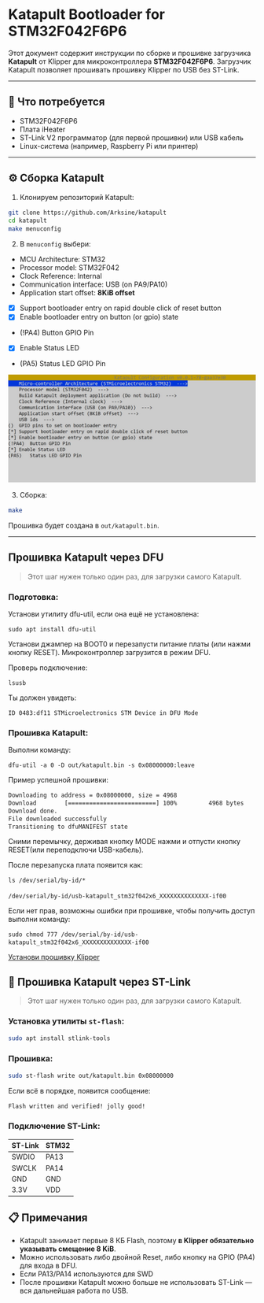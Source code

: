 # Katapult Bootloader for STM32F042F6P6

Этот документ содержит инструкции по сборке и прошивке загрузчика **Katapult** от Klipper для микроконтроллера **STM32F042F6P6**. Загрузчик Katapult позволяет прошивать прошивку Klipper по USB без ST-Link.

---

## 🧰 Что потребуется

- STM32F042F6P6
- Плата iHeater
- ST-Link V2 программатор (для первой прошивки) или USB кабель
- Linux-система (например, Raspberry Pi или принтер)

---

## ⚙️ Сборка Katapult

1. Клонируем репозиторий Katapult:

```bash
git clone https://github.com/Arksine/katapult
cd katapult
make menuconfig
```

2. В `menuconfig` выбери:

- MCU Architecture: STM32
- Processor model: STM32F042
- Clock Reference: Internal
- Communication interface: USB (on PA9/PA10)
- Application start offset: **8KiB offset**
- [x] Support bootloader entry on rapid double click of reset button
- [x] Enable bootloader entry on button (or gpio) state
- (!PA4)  Button GPIO Pin
- [X] Enable Status LED
- (PA5)   Status LED GPIO Pin


![menuconfig](img/katapult_menuconfig.jpg)

3. Сборка:

```bash
make
```

Прошивка будет создана в `out/katapult.bin`.


---

## Прошивка Katapult через DFU

> Этот шаг нужен только один раз, для загрузки самого Katapult.

### Подготовка:
Установи утилиту dfu-util, если она ещё не установлена:
    
    sudo apt install dfu-util

Установи джампер на BOOT0 и перезапусти питание платы (или нажми кнопку RESET).
Микроконтроллер загрузится в режим DFU.

Проверь подключение:

    lsusb

Ты должен увидеть:

    ID 0483:df11 STMicroelectronics STM Device in DFU Mode

### Прошивка Katapult:
Выполни команду:

    dfu-util -a 0 -D out/katapult.bin -s 0x08000000:leave

Пример успешной прошивки:

    Downloading to address = 0x08000000, size = 4968
    Download        [=========================] 100%         4968 bytes
    Download done.
    File downloaded successfully
    Transitioning to dfuMANIFEST state

Сними перемычку, держивая кнопку MODE нажми и отпусти кнопку RESET(или переподключи USB-кабель).

После перезапуска плата появится как:

    ls /dev/serial/by-id/*

    /dev/serial/by-id/usb-katapult_stm32f042x6_XXXXXXXXXXXXXX-if00

Если нет прав, возможны ошибки при прошивке, чтобы получить доступ выполни команду:
```
sudo chmod 777 /dev/serial/by-id/usb-katapult_stm32f042x6_XXXXXXXXXXXXXX-if00
``` 

[Установи прошивку Klipper]('/iHeater/README_ru.md#iheater_1')

## 🔌 Прошивка Katapult через ST-Link

> Этот шаг нужен только один раз, для загрузки самого Katapult.

### Установка утилиты `st-flash`:

```bash
sudo apt install stlink-tools
```

### Прошивка:

```bash
sudo st-flash write out/katapult.bin 0x08000000
```

Если всё в порядке, появится сообщение:

```
Flash written and verified! jolly good!
```

### Подключение ST-Link:

| ST-Link | STM32     |
|---------|-----------|
| SWDIO   | PA13      |
| SWCLK   | PA14      |
| GND     | GND       |
| 3.3V    | VDD       |

## 📋 Примечания

- Katapult занимает первые 8 КБ Flash, поэтому **в Klipper обязательно указывать смещение 8 KiB**.
- Можно использовать либо двойной Reset, либо кнопку на GPIO (PA4) для входа в DFU.
- Если PA13/PA14 используются для SWD
- После прошивки Katapult можно больше не использовать ST-Link — вся дальнейшая работа по USB.

